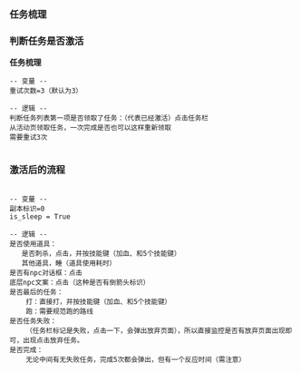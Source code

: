    
### 任务梳理


### 判断任务是否激活


**任务梳理**

```text
-- 变量 --
重试次数=3（默认为3）

-- 逻辑 --
判断任务列表第一项是否领取了任务：（代表已经激活）点击任务栏
从活动页领取任务，一次完成是否也可以这样重新领取
需要重试3次
   
```


### 激活后的流程

```text

-- 变量 --
副本标识=0
is_sleep = True

-- 逻辑 --
是否使用道具：
   是否刺杀，点击，并按技能键（加血、和5个技能键）
   其他道具，睡（道具使用耗时）
是否有npc对话框：点击
底层npc文案：点击（这种是否有倒箭头标识）
是否最后的任务：
    打：直接打，并按技能键（加血、和5个技能键）
    跑：需要规范跑的路线
是否任务失败：
    （任务栏标记是失败，点击一下，会弹出放弃页面），所以直接监控是否有放弃页面出现即可，出现点击放弃任务。
是否完成：
    无论中间有无失败任务，完成5次都会弹出，但有一个反应时间（需注意） 

```
